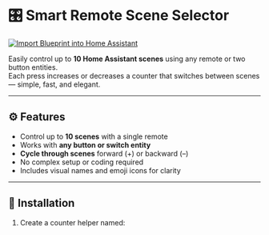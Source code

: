 # 🎛️ Smart Remote Scene Selector

[![Import Blueprint into Home Assistant](https://my.home-assistant.io/badges/blueprint_import.svg)](https://my.home-assistant.io/redirect/blueprint_import/?url=https://raw.githubusercontent.com/kevindaronde/Smart-Remote-Scene-Selector/main/blueprints/automation/kevinderonde/smart_remote_scene_selector.yaml)



Easily control up to **10 Home Assistant scenes** using any remote or two button entities.  
Each press increases or decreases a counter that switches between scenes — simple, fast, and elegant.

---

## ⚙️ Features
- Control up to **10 scenes** with a single remote  
- Works with **any button or switch entity**  
- **Cycle through scenes** forward (+) or backward (–)  
- No complex setup or coding required  
- Includes visual names and emoji icons for clarity  

---

## 🧩 Installation

1. Create a counter helper named:
